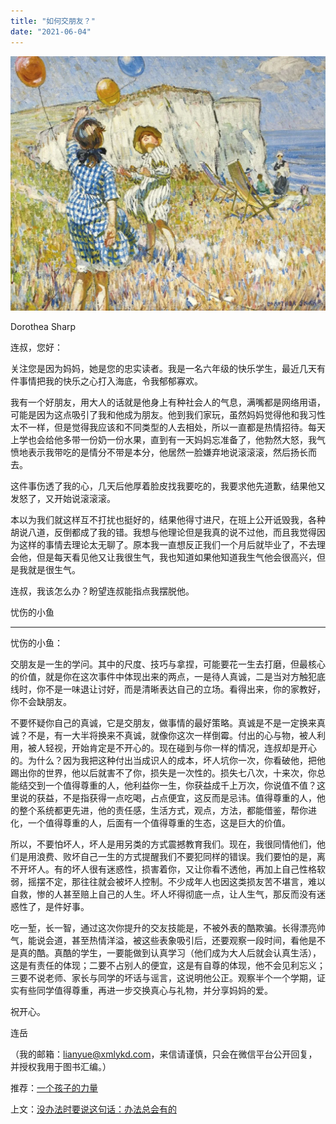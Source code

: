 ```yaml
---
title: "如何交朋友？"
date: "2021-06-04"
---
```


![连岳文章](images/连岳文章picture-4.jpg)

Dorothea Sharp

  

连叔，您好：

  

关注您是因为妈妈，她是您的忠实读者。我是一名六年级的快乐学生，最近几天有件事情把我的快乐之心打入海底，令我郁郁寡欢。

  

我有一个好朋友，用大人的话就是他身上有种社会人的气息，满嘴都是网络用语，可能是因为这点吸引了我和他成为朋友。他到我们家玩，虽然妈妈觉得他和我习性太不一样，但是觉得我应该和不同类型的人去相处，所以一直都是热情招待。每天上学也会给他多带一份奶一份水果，直到有一天妈妈忘准备了，他勃然大怒，我气愤地表示我带吃的是情分不带是本分，他居然一脸嫌弃地说滚滚滚，然后扬长而去。

  

这件事伤透了我的心，几天后他厚着脸皮找我要吃的，我要求他先道歉，结果他又发怒了，又开始说滚滚滚。

  

本以为我们就这样互不打扰也挺好的，结果他得寸进尺，在班上公开诋毁我，各种胡说八道，反倒都成了我的错。我想与他理论但是我真的说不过他，而且我觉得因为这样的事情去理论太无聊了。原本我一直想反正我们一个月后就毕业了，不去理会他，但是每天看见他又让我很生气，我也知道如果他知道我生气他会很高兴，但是我就是很生气。

  

连叔，我该怎么办？盼望连叔能指点我摆脱他。

  

忧伤的小鱼

  

* * *

  

忧伤的小鱼：

  

交朋友是一生的学问。其中的尺度、技巧与拿捏，可能要花一生去打磨，但最核心的价值，就是你在这次事件中体现出来的两点，一是待人真诚，二是当对方触犯底线时，你不是一味退让讨好，而是清晰表达自己的立场。看得出来，你的家教好，你不会缺朋友。

  

不要怀疑你自己的真诚，它是交朋友，做事情的最好策略。真诚是不是一定换来真诚？不是，有一大半将换来不真诚，就像你这次一样倒霉。付出的心与物，被人利用，被人轻视，开始肯定是不开心的。现在碰到与你一样的情况，连叔却是开心的。为什么？因为我把这种付出当成识人的成本，坏人坑你一次，你看破他，把他踢出你的世界，他以后就害不了你，损失是一次性的。损失七八次，十来次，你总能结交到一个值得尊重的人，他利益你一生，你获益成千上万次，你说值不值？这里说的获益，不是指获得一点吃喝，占点便宜，这反而是忌讳。值得尊重的人，他的整个系统都更先进，他的责任感，生活方式，观点，方法，都能借鉴，帮你进化，一个值得尊重的人，后面有一个值得尊重的生态，这是巨大的价值。

  

所以，不要怕坏人，坏人是用另类的方式震撼教育我们。现在，我很同情他们，他们是用浪费、败坏自己一生的方式提醒我们不要犯同样的错误。我们要怕的是，离不开坏人。有的坏人很有迷惑性，损害着你，又让你看不透他，再加上自己性格软弱，摇摆不定，那往往就会被坏人控制。不少成年人也因这类损友苦不堪言，难以自救，惨的人甚至赔上自己的人生。坏人坏得彻底一点，让人生气，那反而没有迷惑性了，是件好事。

  

吃一堑，长一智，通过这次你提升的交友技能是，不被外表的酷欺骗。长得漂亮帅气，能说会道，甚至热情洋溢，被这些表象吸引后，还要观察一段时间，看他是不是真的酷。真酷的学生，一要能做到认真学习（他们成为大人后就会认真生活），这是有责任的体现；二要不占别人的便宜，这是有自尊的体现，他不会见利忘义；三要不说老师、家长与同学的坏话与谣言，这说明他公正。观察半个一个学期，证实有些同学值得尊重，再进一步交换真心与礼物，并分享妈妈的爱。

  

祝开心。

  

连岳

  

（我的邮箱：lianyue@xmlykd.com，来信请谨慎，只会在微信平台公开回复，并授权我用于图书汇编。）

推荐：[一个孩子的力量](http://mp.weixin.qq.com/s?__biz=MjM5NDU0Mjk2MQ==&mid=2651633692&idx=1&sn=eda72fecff474ea45b28c5f0416a1224&chksm=bd7e3c028a09b514b92f88a07f7cee20867da6bd5715de8bcb2c01a07e1c2d1ba4a224e9b9d6&scene=21#wechat_redirect)  

上文：[没办法时要说这句话：办法总会有的](http://mp.weixin.qq.com/s?__biz=MjM5NDU0Mjk2MQ==&mid=2651708560&idx=1&sn=535b6a248fdccd79618d57f17f5807d5&chksm=bd7f588e8a08d1987832eb860096ca4ca52f3f73d3f8cd8e0013ee5b0d47f7761992cfcb363d&scene=21#wechat_redirect)
